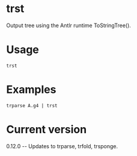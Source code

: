 # trst

Output tree using the Antlr runtime ToStringTree().

# Usage

    trst

# Examples

    trparse A.g4 | trst

# Current version

0.12.0 -- Updates to trparse, trfold, trsponge.
